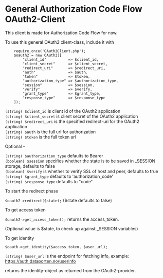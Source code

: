 # General Authorization Code Flow OAuth2-Client

This client is made for Authorization Code Flow for now.

To use this general OAuth2 client-class, include it with
```
	require_once('OAuth2Client.php');
	$oauth2 = new OAuth2([
		"client_id" 		 => $client_id,
		"client_secret" 	 => $client_secret,
		"redirect_uri" 		 => $redirect_uri,
		"auth" 				 => $auth,
		"token" 			 => $token,
		"authorization_type" => $authorization_type,
		"session" 			 => $session,
		"verify" 			 => $verify,
		"grant_type" 		 => $grant_type,
		"response_type" 	 => $response_type
	]);
```

```(string) $client_id``` is client id of the OAuth2 application  
```(string) $client_secret``` is client secret of the OAuth2 application  
```(string) $redirect_uri``` is the specified redirect-uri for the OAuth2 application  
```(string) $auth``` is the full url for authorization  
```(string) $token``` is the full token url  

Optional -

```(string) $authorization_type``` defaults to Bearer  
```(boolean) $session``` specifies whether the state is to be saved in _SESSION storage, defaults to false  
```(boolean) $verify``` is whether to verify SSL of host and peer, defaults to true  
```(string) $grant_type``` defaults to 'authorization_code'  
```(string) $response_type``` defaults to "code"  


To start the redirect phase  

```$oauth2->redirect($state);``` ($state defaults to false)  


To get access token

```$oauth2->get_access_token();``` returns the access_token.  


(Optional value is $state, to check up against _SESSION variables)


To get identity

```$oauth->get_identity($access_token, $user_url);```

```(string) $user_url``` is the endpoint for fetching info, example: https://auth.dataporten.no/userinfo

returns the identity-object as returned from the OAuth2-provider.
